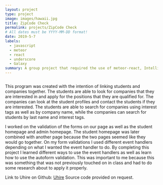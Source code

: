 ```yaml
---
layout: project
type: project
image: images/hawaii.jpg
title: ZipCode Check
permalink: projects/ZipCode Check
# All dates must be YYYY-MM-DD format!
date: 2019-5-7
labels:
  - javascript
  - meteor
  - react
  - underscore
  - Galaxy
summary: A group project that required the use of meteor-react, Intellij and underscore. 
---
```


<img class="" src="">

This program was created with the intention of linking students and companies together. The students are able to look for companies that they are interested in and apply for the positions that they are qualified for. The companies can look at the student profiles and contact the students if they are interested. The students are able to search for companies using interest tags as well as by company name, while the companies can search for students by last name and interest tags. 

I worked on the validation of the forms on our page as well as the student homepage and admin homepage. The student homepage was later combined with another page because the two pages seemed like they would go together. On my form validations I used different event handlers depending on what I wanted the event handler to do. By completing this project I learned different ways to use the event handlers as well as learn how to use the autoform validation. This was important to me because this was something that was not previously touched on in class and had to do some research about to apply it properly.

Link to Uhire on Github: [Uhire](https://github.com/uhire)
Source code provided on request.
